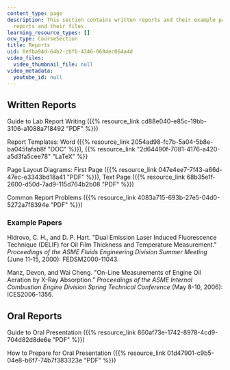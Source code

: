 ```yaml
---
content_type: page
description: This section contains written reports and their example papers and oral
  reports and their files.
learning_resource_types: []
ocw_type: CourseSection
title: Reports
uid: 0efba94d-64b2-cbfb-4346-0684ec064a4d
video_files:
  video_thumbnail_file: null
video_metadata:
  youtube_id: null
---
```


Written Reports
---------------

Guide to Lab Report Writing ({{% resource_link cd88e040-e85c-19bb-3106-a1088a718492 "PDF" %}})

Report Templates: Word ({{% resource_link 2054ad98-fc7b-5a04-5b8e-ba045fafab8f "DOC" %}}), {{% resource_link "2d64490f-7081-4176-a420-a5d3fa5cee78" "LaTeX" %}}

Page Layout Diagrams: First Page ({{% resource_link 047e4ee7-7f43-a66d-47ec-e3343bd18a41 "PDF" %}}), Text Page ({{% resource_link 68b35e1f-2600-d50d-7ad9-115d764b2b08 "PDF" %}})

Common Report Problems ({{% resource_link 4083a715-693b-27e5-04d0-5272a7f8394e "PDF" %}})

### Example Papers

Hidrovo, C. H., and D. P. Hart. "Dual Emission Laser Induced Fluorescence Technique (DELIF) for Oil Film Thickness and Temperature Measurement." _Proceedings of the ASME Fluids Engineering Division Summer Meeting_ (June 11-15, 2000): FEDSM2000-11043.

Manz, Devon, and Wai Cheng. "On-Line Measurements of Engine Oil Aeration by X-Ray Absorption." _Proceedings of the ASME Internal Combustion Engine Division Spring Technical Conference_ (May 8-10, 2006): ICES2006-1356.

Oral Reports
------------

Guide to Oral Presentation ({{% resource_link 860af73e-1742-8978-4cd9-704d82d8de6e "PDF" %}})

How to Prepare for Oral Presentation ({{% resource_link 01d47901-c9b5-04e8-b6f7-74b7f383323e "PDF" %}})